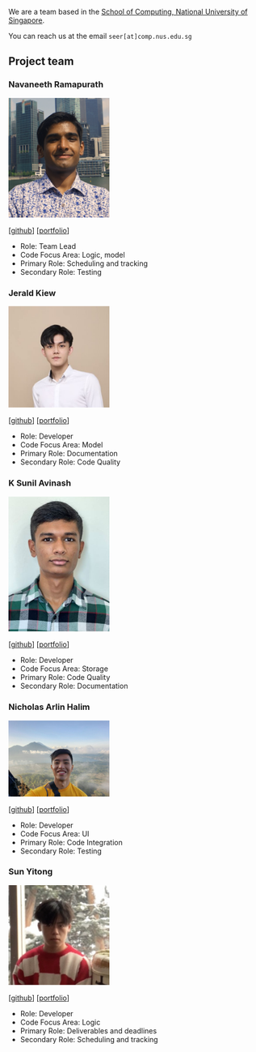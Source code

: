 We are a team based in the [School of Computing, National University of Singapore](http://www.comp.nus.edu.sg).

You can reach us at the email `seer[at]comp.nus.edu.sg`

## Project team

### Navaneeth Ramapurath

<img src="images/nramapurath.png" width="200px">

[[github](https://github.com/nramapurath)]
[[portfolio](team/nramapurath.md)]

- Role: Team Lead
- Code Focus Area: Logic, model
- Primary Role: Scheduling and tracking
- Secondary Role: Testing

### Jerald Kiew

<img src="images/jeraldkiew.png" width="200px">

[[github](http://github.com/jeraldkiew)]
[[portfolio](team/jeraldkiew.md)]

- Role: Developer
- Code Focus Area: Model
- Primary Role: Documentation
- Secondary Role: Code Quality

### K Sunil Avinash

<img src="images/ksunil2001.png" width="200px">

[[github](http://github.com/ksunil2001)] 
[[portfolio](team/ksunil2001.md)]

- Role: Developer
- Code Focus Area: Storage
- Primary Role: Code Quality
- Secondary Role: Documentation

### Nicholas Arlin Halim

<img src="images/daytona65.png" width="200px">

[[github](http://github.com/daytona65)]
[[portfolio](team/daytona65.md)]

- Role: Developer
- Code Focus Area: UI
- Primary Role: Code Integration
- Secondary Role: Testing

### Sun Yitong

<img src="images/yitong241.png" width="200px">

[[github](http://github.com/yitong241)]
[[portfolio](team/yitong241.md)]

- Role: Developer
- Code Focus Area: Logic
- Primary Role: Deliverables and deadlines
- Secondary Role: Scheduling and tracking
